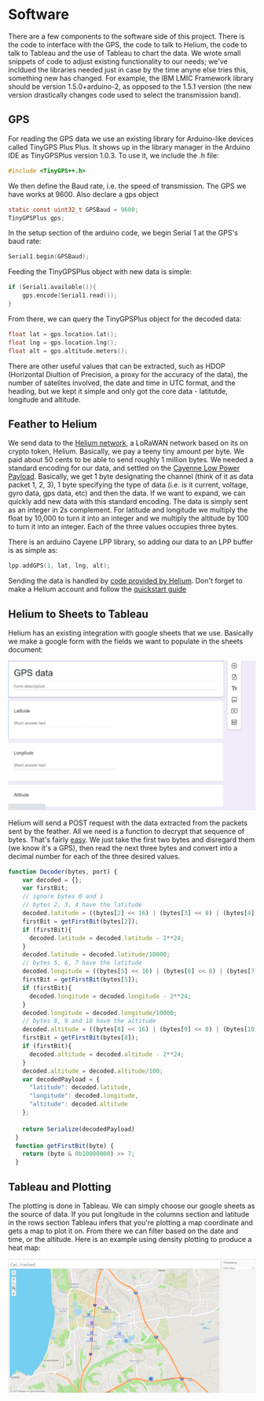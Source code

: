 # Software
There are a few components to the software side of this project. There is the code to interface with the GPS, the code to talk to Helium, the code to talk to Tableau and the use of Tableau to chart the data. We wrote small snippets of code to adjust existing functionality to our needs; we've incldued the libraries needed just in case by the time anyne else tries this, something new has changed. For example, the IBM LMIC Framework library should be version 1.5.0+arduino-2, as opposed to the 1.5.1 version (the new version drastically changes code used to select the transmission band).

## GPS
For reading the GPS data we use an existing library for Arduino-like devices called TinyGPS Plus Plus. It shows up in the library manager in the Arduino IDE as TinyGPSPlus version 1.0.3. To use it, we include the .h file:

```c
#include <TinyGPS++.h>
```

We then define the Baud rate, i.e. the speed of transmission. The GPS we have works at 9600. Also declare a gps object

```c
static const uint32_t GPSBaud = 9600;
TinyGPSPlus gps;
```

In the setup section of the arduino code, we begin Serial 1 at the GPS's baud rate:

```c
Serial1.begin(GPSBaud);
```

Feeding the TinyGPSPlus object with new data is simple:

```c
if (Serial1.available()){
    gps.encode(Serial1.read());
}
```

From there, we can query the TinyGPSPlus object for the decoded data:

```c
float lat = gps.location.lat();
float lng = gps.location.lng();
float alt = gps.altitude.meters();
```

There are other useful values that can be extracted, such as HDOP (Horizontal Diultion of Precision, a proxy for the accuracy of the data), the number of satelites involved, the date and time in UTC format, and the heading, but we kept it simple and only got the core data - latitutde, longitude and altitude.

## Feather to Helium
We send data to the [Helium network](https://www.helium.com/), a LoRaWAN network based on its on crypto token, Helium. Basically, we pay a teeny tiny amount per byte. We paid about 50 cents to be able to send roughly 1 million bytes. We needed a standard encoding for our data, and settled on the [Cayenne Low Power Payload](https://www.thethingsindustries.com/docs/integrations/payload-formatters/cayenne/). Basically, we get 1 byte designating the channel (think of it as data packet 1, 2, 3), 1 byte specifying the type of data (i.e. is it current, voltage, gyro data, gps data, etc) and then the data. If we want to expand, we can quickly add new data with this standard encoding. The data is simply sent as an integer in 2s complement. For latitude and longitude we multiply the float by 10,000 to turn it into an integer and we multiply the altitude by 100 to turn it into an integer. Each of the three values occupies three bytes.

There is an arduino Cayene LPP library, so adding our data to an LPP buffer is as simple as:
```c
lpp.addGPS(1, lat, lng, alt);
```
Sending the data is handled by [code provided by Helium](https://docs.helium.com/use-the-network/devices/development/adafruit/adafruit-feather-m0-rfm95/adafruitio/). Don't forget to make a Helium account and follow the [quickstart guide](https://docs.helium.com/use-the-network/console/quickstart)
## Helium to Sheets to Tableau

Helium has an existing integration with google sheets that we use. Basically we make a google form with the fields we want to populate in the sheets document:

![image of the form](./assets/google_form.png)

Helium will send a POST request with the data extracted from the packets sent by the feather. All we need is a function to decrypt that sequence of bytes. That's fairly [easy](https://github.com/ArturoAmaya/CSE145-CatTracker/blob/main/decoder.js). We just take the first two bytes and disregard them (we know it's a GPS), then read the next three bytes and convert into a decimal number for each of the three desired values. 

```javascript
function Decoder(bytes, port) {
    var decoded = {};
    var firstBit;
    // ignore bytes 0 and 1
    // bytes 2, 3, 4 have the latitude
    decoded.latitude = ((bytes[2] << 16) | (bytes[3] << 8) | (bytes[4]));
    firstBit = getFirstBit(bytes[2]);
    if (firstBit){
      decoded.latitude = decoded.latitude - 2**24;
    }
    decoded.latitude = decoded.latitude/10000;
    // bytes 5, 6, 7 have the latitude
    decoded.longitude = ((bytes[5] << 16) | (bytes[6] << 8) | (bytes[7]));
    firstBit = getFirstBit(bytes[5]);
    if (firstBit){
      decoded.longitude = decoded.longitude - 2**24;
    }
    decoded.longitude = decoded.longitude/10000; 
    // bytes 8, 9 and 10 have the altitude
    decoded.altitude = ((bytes[8] << 16) | (bytes[9] << 8) | (bytes[10]));
    firstBit = getFirstBit(bytes[8]);
    if (firstBit){
      decoded.altitude = decoded.altitude - 2**24;
    }
    decoded.altitude = decoded.altitude/100;
    var decodedPayload = {
      "latitude": decoded.latitude,
      "longitude": decoded.longitude,
      "altitude": decoded.altitude
    };
  
    return Serialize(decodedPayload)
  }
  function getFirstBit(byte) {
    return (byte & 0b10000000) >> 7;
  }
```

## Tableau and Plotting
The plotting is done in Tableau. We can simply choose our google sheets as the source of data. If you put longitude in the columns section and latitude in the rows section Tableau infers that you're plotting a map coordinate and gets a map to plot it on. From there we can filter based on the date and time, or the altitude. Here is an example using density plotting to produce a heat map:

![Density plotting](./assets/tableau_example.png)